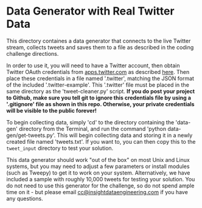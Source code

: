 # Data Generator with Real Twitter Data
This directory containes a data generator that connects to the live Twitter stream, collects tweets and saves them to a file as described in the coding challenge directions.  

In order to use it, you will need to have a Twitter account, then obtain Twitter OAuth credentials from [apps.twitter.com](http://apps.twitter.com) as described [here](https://www.youtube.com/watch?v=j8KqeBGlWec&index=38&list=PLAwxTw4SYaPnWVpbkeoLu7WwI0JIiuXhT).  Then place these credentials in a file named '.twitter', matching the JSON format of the included '.twitter-example'. This '.twitter' file must be placed in the same directory as the 'tweet-cleaner.py' script.  **If you do post your project to Github, make sure you tell git to ignore this credentials file by using a '.gitignore' file as shown in this repo.  Otherwise, your private credentials will be visible to the public forever!**   

To begin collecting data, simply 'cd' to the directory containing the 'data-gen' directory from the Terminal, and run the command 'python data-gen/get-tweets.py'.  This will begin collecting data and storing it in a newly created file named 'tweets.txt'.  If you want to, you can then copy this to the `tweet_input` directory to test your solution.  

This data generator should work "out of the box" on most Unix and Linux systems, but you may need to adjust a few parameters or install modules (such as Tweepy) to get it to work on your system.  Alternatively, we have included a sample with roughly 10,000 tweets for testing your solution.  You do not need to use this generator for the challenge, so do not spend ample time on it - but please email cc@insightdataengineering.com if you have any questions.  